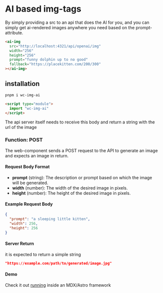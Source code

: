 # AI based img-tags

By simply providing a src to an api that does the AI for you, and you can simply get ai-rendered images anywhere you need based on the prompt-attribute.

```html
<ai-img
  src="http://localhost:4321/api/openai/img"
  width="256"
  height="256"
  prompt="funny dolphin up to no good"
  fallback="https://placekitten.com/200/300"
></ai-img>
```

## installation

```bash
pnpm i wc-img-ai
```

```html
<script type="module">
  import "wc-img-ai"
</script>
```

The api server itself needs to receive this body and return a string with the url of the image

### Function: POST

The web-component sends a POST request to the API to generate an image and expects an image in return.

#### Request Body Format

- **prompt** (string): The description or prompt based on which the image will be generated.
- **width** (number): The width of the desired image in pixels.
- **height** (number): The height of the desired image in pixels.

#### Example Request Body

```json
{
  "prompt": "a sleeping little kitten",
  "width": 256,
  "height": 256
}
```

#### Server Return

it is expected to return a simple string

```json
"https://example.com/path/to/generated/image.jpg"
```

#### Demo

Check it out [running](https://john.ro/lab/img-ai) inside an MDX/Astro framework

